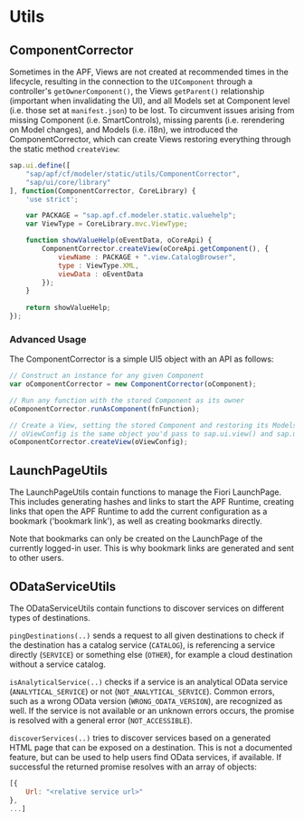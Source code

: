 # Utils

## ComponentCorrector

Sometimes in the APF, Views are not created at recommended times in the lifecycle, resulting in the connection to the `UIComponent` through a controller's `getOwnerComponent()`, the Views `getParent()` relationship (important when invalidating the UI), and all Models set at Component level (i.e. those set at `manifest.json`) to be lost. To circumvent issues arising from missing Component (i.e. SmartControls), missing parents (i.e. rerendering on Model changes), and Models (i.e. i18n), we introduced the ComponentCorrector, which can create Views restoring everything through the static method `createView`:

```js
sap.ui.define([
    "sap/apf/cf/modeler/static/utils/ComponentCorrector",
    "sap/ui/core/library"
], function(ComponentCorrector, CoreLibrary) {
    'use strict';

    var PACKAGE = "sap.apf.cf.modeler.static.valuehelp";
    var ViewType = CoreLibrary.mvc.ViewType;

    function showValueHelp(oEventData, oCoreApi) {
        ComponentCorrector.createView(oCoreApi.getComponent(), {
            viewName : PACKAGE + ".view.CatalogBrowser",
            type : ViewType.XML,
            viewData : oEventData
        });
    }
    
    return showValueHelp;
});
```

### Advanced Usage

The ComponentCorrector is a simple UI5 object with an API as follows:

```js
// Construct an instance for any given Component
var oComponentCorrector = new ComponentCorrector(oComponent);

// Run any function with the stored Component as its owner
oComponentCorrector.runAsComponent(fnFunction);

// Create a View, setting the stored Component and restoring its Models
// oViewConfig is the same object you'd pass to sap.ui.view() and sap.ui.core.mvc.View.create()
oComponentCorrector.createView(oViewConfig);
```

## LaunchPageUtils

The LaunchPageUtils contain functions to manage the Fiori LaunchPage. This includes generating hashes and links to start the APF Runtime, creating links that open the APF Runtime to add the current configuration as a bookmark ('bookmark link'), as well as creating bookmarks directly.

Note that bookmarks can only be created on the LaunchPage of the currently logged-in user. This is why bookmark links are generated and sent to other users.

## ODataServiceUtils

The ODataServiceUtils contain functions to discover services on different types of destinations.

`pingDestinations(..)` sends a request to all given destinations to check if the destination has a catalog service (`CATALOG`), is referencing a service directly (`SERVICE`) or something else (`OTHER`), for example a cloud destination without a service catalog.

`isAnalyticalService(..)` checks if a service is an analytical OData service (`ANALYTICAL_SERVICE`) or not (`NOT_ANALYTICAL_SERVICE`). Common errors, such as a wrong OData version (`WRONG_ODATA_VERSION`), are recognized as well. If the service is not available or an unknown errors occurs, the promise is resolved with a general error (`NOT_ACCESSIBLE`).

`discoverServices(..)` tries to discover services based on a generated HTML page that can be exposed on a destination. This is not a documented feature, but can be used to help users find OData services, if available. If successful the returned promise resolves with an array of objects:

```js
[{
    Url: "<relative service url>"
},
...]
```

